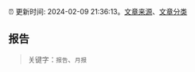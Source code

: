:alarm_clock: 更新时间: 2024-02-09 21:36:13。[文章来源](/README.md)、[文章分类](/TAGS.md)

## 报告


> 关键字：`报告`、`月报`



